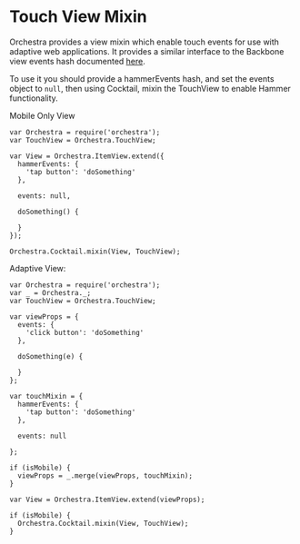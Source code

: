 # Touch View Mixin

Orchestra provides a view mixin which enable touch events for use with adaptive web applications. It provides a similar interface to the Backbone view events hash documented [here](http://backbonejs.org/#View-events).

To use it you should provide a hammerEvents hash, and set the events object to `null`, then using Cocktail, mixin the TouchView to enable Hammer functionality.

Mobile Only View
```
var Orchestra = require('orchestra');
var TouchView = Orchestra.TouchView;

var View = Orchestra.ItemView.extend({
  hammerEvents: {
    'tap button': 'doSomething'
  },

  events: null,

  doSomething() {

  }
});

Orchestra.Cocktail.mixin(View, TouchView);

```

Adaptive View:
```
var Orchestra = require('orchestra');
var _ = Orchestra._;
var TouchView = Orchestra.TouchView;

var viewProps = {
  events: {
    'click button': 'doSomething'
  },

  doSomething(e) {

  }
};

var touchMixin = {
  hammerEvents: {
    'tap button': 'doSomething'
  },

  events: null

};

if (isMobile) {
  viewProps = _.merge(viewProps, touchMixin);
}

var View = Orchestra.ItemView.extend(viewProps);

if (isMobile) {
  Orchestra.Cocktail.mixin(View, TouchView);
}

```

